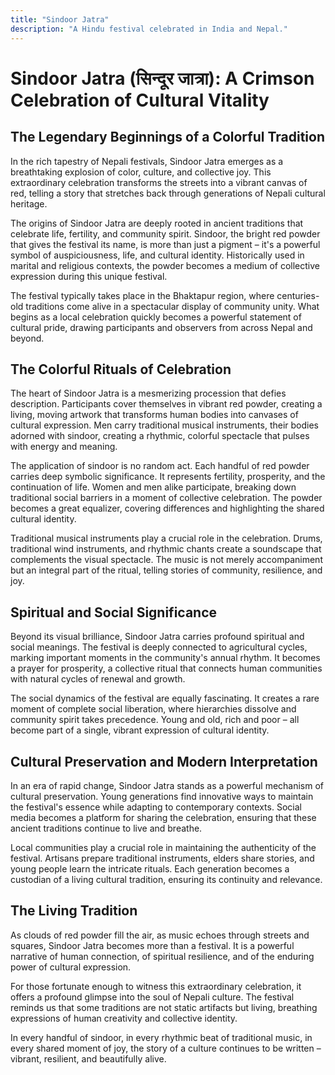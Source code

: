 ```yaml
---
title: "Sindoor Jatra"
description: "A Hindu festival celebrated in India and Nepal."
---
```


# Sindoor Jatra (सिन्दूर जात्रा): A Crimson Celebration of Cultural Vitality

## The Legendary Beginnings of a Colorful Tradition

In the rich tapestry of Nepali festivals, Sindoor Jatra emerges as a breathtaking explosion of color, culture, and collective joy. This extraordinary celebration transforms the streets into a vibrant canvas of red, telling a story that stretches back through generations of Nepali cultural heritage.

The origins of Sindoor Jatra are deeply rooted in ancient traditions that celebrate life, fertility, and community spirit. Sindoor, the bright red powder that gives the festival its name, is more than just a pigment – it's a powerful symbol of auspiciousness, life, and cultural identity. Historically used in marital and religious contexts, the powder becomes a medium of collective expression during this unique festival.

The festival typically takes place in the Bhaktapur region, where centuries-old traditions come alive in a spectacular display of community unity. What begins as a local celebration quickly becomes a powerful statement of cultural pride, drawing participants and observers from across Nepal and beyond.

## The Colorful Rituals of Celebration

The heart of Sindoor Jatra is a mesmerizing procession that defies description. Participants cover themselves in vibrant red powder, creating a living, moving artwork that transforms human bodies into canvases of cultural expression. Men carry traditional musical instruments, their bodies adorned with sindoor, creating a rhythmic, colorful spectacle that pulses with energy and meaning.

The application of sindoor is no random act. Each handful of red powder carries deep symbolic significance. It represents fertility, prosperity, and the continuation of life. Women and men alike participate, breaking down traditional social barriers in a moment of collective celebration. The powder becomes a great equalizer, covering differences and highlighting the shared cultural identity.

Traditional musical instruments play a crucial role in the celebration. Drums, traditional wind instruments, and rhythmic chants create a soundscape that complements the visual spectacle. The music is not merely accompaniment but an integral part of the ritual, telling stories of community, resilience, and joy.

## Spiritual and Social Significance

Beyond its visual brilliance, Sindoor Jatra carries profound spiritual and social meanings. The festival is deeply connected to agricultural cycles, marking important moments in the community's annual rhythm. It becomes a prayer for prosperity, a collective ritual that connects human communities with natural cycles of renewal and growth.

The social dynamics of the festival are equally fascinating. It creates a rare moment of complete social liberation, where hierarchies dissolve and community spirit takes precedence. Young and old, rich and poor – all become part of a single, vibrant expression of cultural identity.

## Cultural Preservation and Modern Interpretation

In an era of rapid change, Sindoor Jatra stands as a powerful mechanism of cultural preservation. Young generations find innovative ways to maintain the festival's essence while adapting to contemporary contexts. Social media becomes a platform for sharing the celebration, ensuring that these ancient traditions continue to live and breathe.

Local communities play a crucial role in maintaining the authenticity of the festival. Artisans prepare traditional instruments, elders share stories, and young people learn the intricate rituals. Each generation becomes a custodian of a living cultural tradition, ensuring its continuity and relevance.

## The Living Tradition

As clouds of red powder fill the air, as music echoes through streets and squares, Sindoor Jatra becomes more than a festival. It is a powerful narrative of human connection, of spiritual resilience, and of the enduring power of cultural expression.

For those fortunate enough to witness this extraordinary celebration, it offers a profound glimpse into the soul of Nepali culture. The festival reminds us that some traditions are not static artifacts but living, breathing expressions of human creativity and collective identity.

In every handful of sindoor, in every rhythmic beat of traditional music, in every shared moment of joy, the story of a culture continues to be written – vibrant, resilient, and beautifully alive.